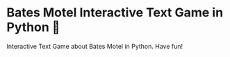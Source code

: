 # Bates Motel Interactive Text Game in Python 🏨

Interactive Text Game about Bates Motel in Python. Have fun!
